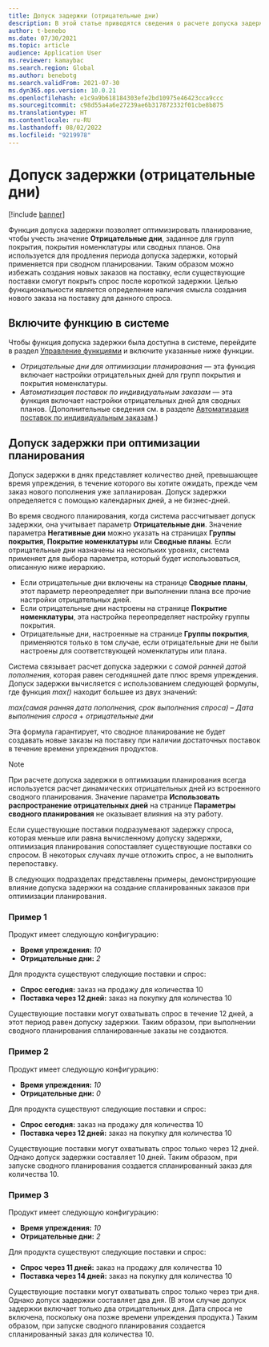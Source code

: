 ```yaml
---
title: Допуск задержки (отрицательные дни)
description: В этой статье приводятся сведения о расчете допуска задержки и его влиянии на создание спланированных заказов при оптимизации планирования.
author: t-benebo
ms.date: 07/30/2021
ms.topic: article
audience: Application User
ms.reviewer: kamaybac
ms.search.region: Global
ms.author: benebotg
ms.search.validFrom: 2021-07-30
ms.dyn365.ops.version: 10.0.21
ms.openlocfilehash: e1c9a9b618184303efe2bd10975e46423cca9ccc
ms.sourcegitcommit: c98d55a4a6e27239ae6b317872332f01cbe8b875
ms.translationtype: HT
ms.contentlocale: ru-RU
ms.lasthandoff: 08/02/2022
ms.locfileid: "9219978"
---
```

# <a name="delay-tolerance-negative-days"></a>Допуск задержки (отрицательные дни)

[!include [banner](../../includes/banner.md)]

Функция допуска задержки позволяет оптимизировать планирование, чтобы учесть значение **Отрицательные дни**, заданное для групп покрытия, покрытия номенклатуры или сводных планов. Она используется для продления периода допуска задержки, который применяется при сводном планировании. Таким образом можно избежать создания новых заказов на поставку, если существующие поставки смогут покрыть спрос после короткой задержки. Целью функциональности является определение наличия смысла создания нового заказа на поставку для данного спроса.

## <a name="turn-on-the-feature-in-your-system"></a>Включите функцию в системе

Чтобы функция допуска задержки была доступна в системе, перейдите в раздел [Управление функциями](../../../fin-ops-core/fin-ops/get-started/feature-management/feature-management-overview.md) и включите указанные ниже функции.

- *Отрицательные дни для оптимизации планирования* — эта функция включает настройки отрицательных дней для групп покрытия и покрытия номенклатуры.
- *Автоматизация поставок по индивидуальным заказам* — эта функция включает настройки отрицательных дней для сводных планов. (Дополнительные сведения см. в разделе [Автоматизация поставок по индивидуальным заказам](../make-to-order-supply-automation.md).)

## <a name="delay-tolerance-in-planning-optimization"></a>Допуск задержки при оптимизации планирования

Допуск задержки в днях представляет количество дней, превышающее время упреждения, в течение которого вы хотите ожидать, прежде чем заказ нового пополнения уже запланирован. Допуск задержки определяется с помощью календарных дней, а не бизнес-дней.

Во время сводного планирования, когда система рассчитывает допуск задержки, она учитывает параметр **Отрицательные дни**. Значение параметра **Негативные дни** можно указать на страницах **Группы покрытия**, **Покрытие номенклатуры** или **Сводные планы**. Если отрицательные дни назначены на нескольких уровнях, система применяет для выбора параметра, который будет использоваться, описанную ниже иерархию.

- Если отрицательные дни включены на странице **Сводные планы**, этот параметр переопределяет при выполнении плана все прочие настройки отрицательных дней.
- Если отрицательные дни настроены на странице **Покрытие номенклатуры**, эта настройка переопределяет настройку группы покрытия.
- Отрицательные дни, настроенные на странице **Группы покрытия**, применяются только в том случае, если отрицательные дни не были настроены для соответствующей номенклатуры или плана.

Система связывает расчет допуска задержки с *самой ранней датой пополнения*, которая равен сегодняшней дате плюс время упреждения. Допуск задержки вычисляется с использованием следующей формулы, где функция *max()* находит большее из двух значений:

*max(самая ранняя дата пополнения, срок выполнения спроса)* – *Дата выполнения спроса* + *отрицательные дни*

Эта формула гарантирует, что сводное планирование не будет создавать новые заказы на поставку при наличии достаточных поставок в течение времени упреждения продуктов.

> [!NOTE]
> При расчете допуска задержки в оптимизации планирования всегда используется расчет динамических отрицательных дней из встроенного сводного планирования. Значение параметра **Использовать распространение отрицательных дней** на странице **Параметры сводного планирования** не оказывает влияния на эту работу.

Если существующие поставки подразумевают задержку спроса, которая меньше или равна вычисленному допуску задержки, оптимизация планирования сопоставляет существующие поставки со спросом. В некоторых случаях лучше отложить спрос, а не выполнить перепоставку.

В следующих подразделах представлены примеры, демонстрирующие влияние допуска задержки на создание спланированных заказов при оптимизации планирования.

### <a name="example-1"></a>Пример 1

Продукт имеет следующую конфигурацию:

- **Время упреждения:** *10*
- **Отрицательные дни:** *2*

Для продукта существуют следующие поставки и спрос:

- **Спрос сегодня:** заказ на продажу для количества 10
- **Поставка через 12 дней:** заказ на покупку для количества 10

Существующие поставки могут охватывать спрос в течение 12 дней, а этот период равен допуску задержки. Таким образом, при выполнении сводного планирования спланированные заказы не создаются.

### <a name="example-2"></a>Пример 2

Продукт имеет следующую конфигурацию:

- **Время упреждения:** *10*
- **Отрицательные дни:** *0*

Для продукта существуют следующие поставки и спрос:

- **Спрос сегодня:** заказ на продажу для количества 10
- **Поставка через 12 дней:** заказ на покупку для количества 10

Существующие поставки могут охватывать спрос только через 12 дней. Однако допуск задержки составляет 10 дней. Таким образом, при запуске сводного планирования создается спланированный заказ для количества 10.

### <a name="example-3"></a>Пример 3

Продукт имеет следующую конфигурацию:

- **Время упреждения:** *10*
- **Отрицательные дни:** *2*

Для продукта существуют следующие поставки и спрос:

- **Спрос через 11 дней:** заказ на продажу для количества 10
- **Поставка через 14 дней:** заказ на покупку для количества 10

Существующие поставки могут охватывать спрос только через три дня. Однако допуск задержки составляет два дня. (В этом случае допуск задержки включает только два отрицательных дня. Дата спроса не включена, поскольку она позже времени упреждения продукта.) Таким образом, при запуске сводного планирования создается спланированный заказ для количества 10.
